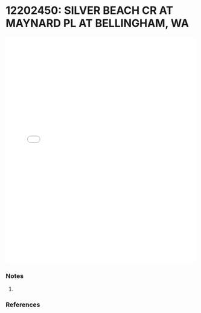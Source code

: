 # 12202450: SILVER BEACH CR AT MAYNARD PL AT BELLINGHAM, WA

<iframe src="/distribution_estimation/_static/stations/12202450_fdc.html" width="100%" height="600" frameborder="0"></iframe>

### Notes
1. 

### References

